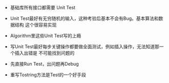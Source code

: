 ﻿
* 基础库所有接口都需要 Unit Test

* Unit Test最好有无穷随机的输入，这种考验后基本不会有Bug。基本算法和数据结构
这个很容易实现

* Algorithm里这些Unit Test写的上瘾

* 写Unit Test最好每步关键操作都要做全面测试，例如插入操作，无法知道那一个插入出错是
不可能找到问题的

* 先直接Run Test，出问题再Debug

* 重写Tostring方法是Test的一个好手段